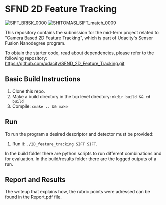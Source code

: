 # SFND 2D Feature Tracking

![SIFT_BRISK_0000](https://github.com/danny-bit/udacity_sensorfusion/assets/59084863/84241a5b-7e0a-498c-a1d9-7793edb71ecc)
![SHITOMASI_SIFT_match_0009](https://github.com/danny-bit/udacity_sensorfusion/assets/59084863/38f60253-25ac-4743-8f6a-1b37a68d170d)

This repository contains the submission for the mid-term project related to "Camera Based 2D Feature Tracking", which is part of Udacity's Sensor Fusion Nanodegree program.

To obtain the starter code, read about dependencies, please refer to the following repository: https://github.com/udacity/SFND_2D_Feature_Tracking.git

## Basic Build Instructions

1. Clone this repo.
2. Make a build directory in the top level directory: `mkdir build && cd build`
3. Compile: `cmake .. && make`

## Run

To run the program a desired descriptor and detector must be provided:

1. Run it: `./2D_feature_tracking SIFT SIFT`.

In the build folder there are python scripts to run different combinations and for evaluation.
In the build/results folder there are the logged outputs of a run.

## Report and Results

The writeup that explains how, the rubric points were adressed can be found in the Report.pdf file.



